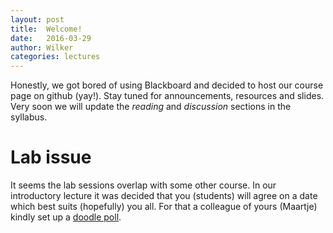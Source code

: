 ```yaml
---
layout: post
title:  Welcome!
date:   2016-03-29
author: Wilker
categories: lectures
---
```


Honestly, we got bored of using Blackboard and decided to host our course page on github (yay!).
Stay tuned for announcements, resources and slides.
Very soon we will update the *reading* and *discussion* sections in the syllabus.

# Lab issue

It seems the lab sessions overlap with some other course. In our introductory lecture it was decided that you (students) will agree on a date which best suits (hopefully) you all. For that a colleague of yours (Maartje) kindly set up a [doodle poll](http://doodle.com/poll/evgxx5sef7583udt).

